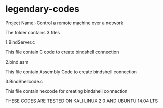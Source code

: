 # legendary-codes
Project Name:-Control a remote machine over a network

The folder contains 3 files

1.BindServer.c

This file contain C code to create bindshell connection

2.bind.asm

This file contain Assembly Code to create bindshell connection

3.BindShellcode.c

This file contain hexcode for creating  bindshell connection


THESE CODES ARE TESTED ON KALI LINUX 2.0 AND UBUNTU 14.04 LTS
